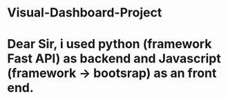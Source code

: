 # Visual-Dashboard-Project
# Dear Sir, i used python (framework Fast API) as backend and Javascript (framework -> bootsrap) as an front end.
